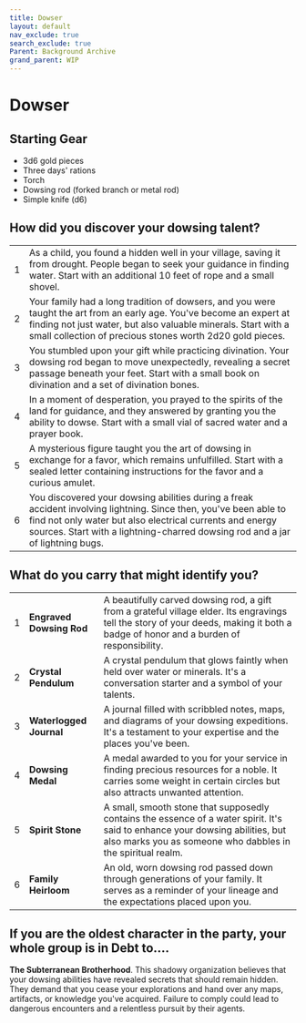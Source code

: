 ```yaml
---
title: Dowser
layout: default
nav_exclude: true
search_exclude: true
Parent: Background Archive
grand_parent: WIP
---
```



# Dowser

## Starting Gear

- 3d6 gold pieces
- Three days' rations
- Torch
- Dowsing rod (forked branch or metal rod)
- Simple knife (d6)

## How did you discover your dowsing talent?

|      |                                                              |
| ---- | ------------------------------------------------------------ |
| 1    | As a child, you found a hidden well in your village, saving it from drought. People began to seek your guidance in finding water. Start with an additional 10 feet of rope and a small shovel. |
| 2    | Your family had a long tradition of dowsers, and you were taught the art from an early age. You've become an expert at finding not just water, but also valuable minerals. Start with a small collection of precious stones worth 2d20 gold pieces. |
| 3    | You stumbled upon your gift while practicing divination. Your dowsing rod began to move unexpectedly, revealing a secret passage beneath your feet. Start with a small book on divination and a set of divination bones. |
| 4    | In a moment of desperation, you prayed to the spirits of the land for guidance, and they answered by granting you the ability to dowse. Start with a small vial of sacred water and a prayer book. |
| 5    | A mysterious figure taught you the art of dowsing in exchange for a favor, which remains unfulfilled. Start with a sealed letter containing instructions for the favor and a curious amulet. |
| 6    | You discovered your dowsing abilities during a freak accident involving lightning. Since then, you've been able to find not only water but also electrical currents and energy sources. Start with a lightning-charred dowsing rod and a jar of lightning bugs. |

## What do you carry that might identify you?

|      |                          |                                                              |
| ---- | ------------------------ | ------------------------------------------------------------ |
| 1    | **Engraved Dowsing Rod** | A beautifully carved dowsing rod, a gift from a grateful village elder. Its engravings tell the story of your deeds, making it both a badge of honor and a burden of responsibility. |
| 2    | **Crystal Pendulum**     | A crystal pendulum that glows faintly when held over water or minerals. It's a conversation starter and a symbol of your talents. |
| 3    | **Waterlogged Journal**  | A journal filled with scribbled notes, maps, and diagrams of your dowsing expeditions. It's a testament to your expertise and the places you've been. |
| 4    | **Dowsing Medal**        | A medal awarded to you for your service in finding precious resources for a noble. It carries some weight in certain circles but also attracts unwanted attention. |
| 5    | **Spirit Stone**         | A small, smooth stone that supposedly contains the essence of a water spirit. It's said to enhance your dowsing abilities, but also marks you as someone who dabbles in the spiritual realm. |
| 6    | **Family Heirloom**      | An old, worn dowsing rod passed down through generations of your family. It serves as a reminder of your lineage and the expectations placed upon you. |

## If you are the oldest character in the party, your whole group is in Debt to....
**The Subterranean Brotherhood**. This shadowy organization believes that your dowsing abilities have revealed secrets that should remain hidden. They demand that you cease your explorations and hand over any maps, artifacts, or knowledge you've acquired. Failure to comply could lead to dangerous encounters and a relentless pursuit by their agents.
